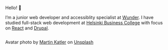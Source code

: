 Hello! 👋 

I’m a junior web developer and accessiblity specialist at [Wunder](https://wunder.io/). I have studied full-stack web development at [Helsinki Business College](https://en.bc.fi/) with focus on [React](https://react.dev/) and [Drupal](https://www.drupal.org/).

<img src="https://github-readme-stats.vercel.app/api/top-langs/?username=julilan&theme=react&hide=Dockerfile&layout=compact" alt="">

Avatar photo by <a href="https://unsplash.com/@martinkatler?utm_content=creditCopyText&utm_medium=referral&utm_source=unsplash">Martin Katler</a> on <a href="https://unsplash.com/photos/brown-tabby-cat-t1uTkCsw-_o?utm_content=creditCopyText&utm_medium=referral&utm_source=unsplash">Unsplash</a>

